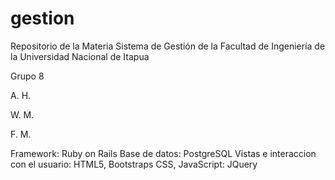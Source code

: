﻿# gestion
Repositorio de la Materia Sistema de Gestión de la Facultad de Ingeniería de la Universidad Nacional de Itapua


Grupo 8


A. H.

W. M.

F. M.

Framework: Ruby on Rails
Base de datos: PostgreSQL
Vistas e interaccion con el usuario: HTML5, Bootstraps CSS, JavaScript: JQuery